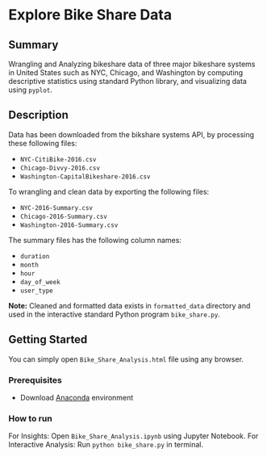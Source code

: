 # Explore Bike Share Data

## Summary

Wrangling and Analyzing bikeshare data of three major bikeshare systems in United States such as NYC, Chicago, and Washington by computing descriptive statistics using standard Python library, and visualizing data using `pyplot`.

## Description

Data has been downloaded from the bikshare systems API, by processing these following files:
- `NYC-CitiBike-2016.csv`
- `Chicago-Divvy-2016.csv`
- `Washington-CapitalBikeshare-2016.csv`

To wrangling and clean data by exporting the following files:
- `NYC-2016-Summary.csv`
- `Chicago-2016-Summary.csv`
- `Washington-2016-Summary.csv`

The summary files has the following column names:
- `duration`
- `month`
- `hour`
- `day_of_week`
- `user_type`

**Note:** Cleaned and formatted data exists in `formatted_data` directory and used in the interactive standard Python program `bike_share.py`.

## Getting Started

You can simply open `Bike_Share_Analysis.html` file using any browser.

### Prerequisites
- Download [Anaconda](https://conda.io/miniconda.html) environment

### How to run
For Insights: Open `Bike_Share_Analysis.ipynb` using Jupyter Notebook.
For Interactive Analysis: Run `python bike_share.py` in terminal.